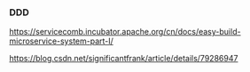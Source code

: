 ### DDD
https://servicecomb.incubator.apache.org/cn/docs/easy-build-microservice-system-part-I/

https://blog.csdn.net/significantfrank/article/details/79286947


